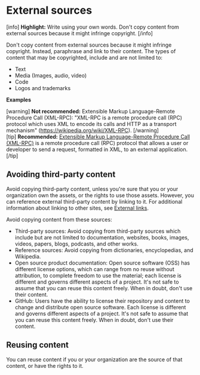# External sources

[info] **Highlight:** Write using your own words. Don't copy content from external sources because it might infringe copyright. [/info]

Don't copy content from external sources because it might infringe copyright. Instead, paraphrase and link to their content. The types of content that may be copyrighted, include and are not limited to:
- Text
- Media (Images, audio, video)
- Code
- Logos and trademarks

**Examples**  

[warning] **Not recommended:** Extensible Markup Language-Remote Procedure Call (XML-RPC): "XML-RPC is a remote procedure call (RPC) protocol which uses XML to encode its calls and HTTP as a transport mechanism" (https://wikipedia.org/wiki/XML-RPC). [/warning]  
[tip] **Recommended:** [Extensible Markup Language-Remote Procedure Call (XML-RPC)](https://wikipedia.org/wiki/XML-RPC) is a remote procedure call (RPC) protocol that allows a user or developer to send a request, formatted in XML, to an external application. [/tip]  

## Avoiding third-party content

Avoid copying third-party content, unless you're sure that you or your organization own the assets, or the rights to use those assets. However, you can reference external third-party content by linking to it. For additional information about linking to other sites, see [External links](https://make.wordpress.org/docs/style-guide/linking/external-links/).

Avoid copying content from these sources:
- Third-party sources: Avoid copying from third-party sources which include but are not limited to documentation, websites, books, images, videos, papers, blogs, podcasts, and other works.
- Reference sources: Avoid copying from dictionaries, encyclopedias, and Wikipedia.
- Open source product documentation: Open source software (OSS) has different license options, which can range from no reuse without attribution, to complete freedom to use the material; each license is different and governs different aspects of a project. It's not safe to assume that you can reuse this content freely. When in doubt, don't use their content.
- GitHub: Users have the ability to license their repository and content to change and distribute open source software. Each license is different and governs different aspects of a project. It's not safe to assume that you can reuse this content freely. When in doubt, don't use their content.

## Reusing content

You can reuse content if you or your organization are the source of that content, or have the rights to it.
